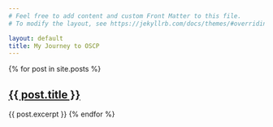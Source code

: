 ```yaml
---
# Feel free to add content and custom Front Matter to this file.
# To modify the layout, see https://jekyllrb.com/docs/themes/#overriding-theme-defaults

layout: default
title: My Journey to OSCP
---
```


{% for post in site.posts %}
  <h2><a href="{{ post.url }}">{{ post.title }}</a></h2>
  {{ post.excerpt }}
{% endfor %}
